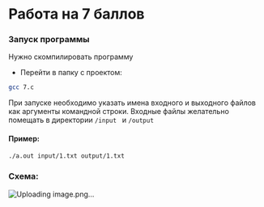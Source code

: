 # Работа на 7 баллов

### Запуск программы
Нужно скомпилировать программу
- Перейти в папку с проектом:
```bash
gcc 7.c
```
При запуске необходимо указать имена входного и выходного файлов как аргументы командной строки. Входные файлы желательно помещать в директории ```/input ``` и ```/output ```
#### Пример:
```bash
./a.out input/1.txt output/1.txt
```

### Схема:
![Uploading image.png…]()
